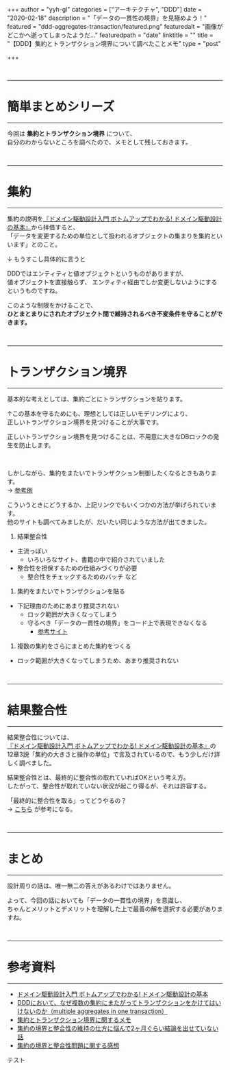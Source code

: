 +++
author = "yyh-gl"
categories = ["アーキテクチャ", "DDD"]
date = "2020-02-18"
description = "「データの一貫性の境界」を見極めよう！"
featured = "ddd-aggregates-transaction/featured.png"
featuredalt = "画像がどこかへ逝ってしまったようだ…"
featuredpath = "date"
linktitle = ""
title = "【DDD】集約とトランザクション境界について調べたことメモ"
type = "post"

+++


<br>

---
# 簡単まとめシリーズ
---

今回は <b>集約とトランザクション境界</b> について、<br>
自分のわからないところを調べたので、メモとして残しておきます。

<br>

---
# 集約
---

集約の説明を[『ドメイン駆動設計入門 ボトムアップでわかる! ドメイン駆動設計の基本』](https://www.amazon.co.jp/gp/product/479815072X)から拝借すると、<br>
「データを変更するための単位として扱われるオブジェクトの集まりを集約といいます」とのこと。

↓ もうすこし具体的に言うと

DDDではエンティティと値オブジェクトというものがありますが、<br>
値オブジェクトを直接触らず、
エンティティ経由でしか変更しないようにするというものですね。

このような制限をかけることで、<br>
<b>ひとまとまりにされたオブジェクト間で維持されるべき不変条件を守ることができます。</b>

<br>

---
# トランザクション境界
---

基本的な考えとしては、集約ごとにトランザクションを貼ります。<br>

↑この基本を守るためにも、理想としては正しいモデリングにより、<br>
正しいトランザクション境界を見つけることが大事です。

正しいトランザクション境界を見つけることは、不用意に大きなDBロックの発生を防止します。

<br>

しかしながら、集約をまたいでトランザクション制御したくなるときもあります。<br>
→ [参考例](https://kbigwheel.hateblo.jp/entry/2018/12/03/aggregate-and-consistency)

こういうときにどうするか、上記リンクでもいくつかの方法が挙げられています。<br>
他のサイトも調べてみましたが、だいたい同じような方法が出てきました。

1. 結果整合性
  - 主流っぽい
     - いろいろなサイト、書籍の中で紹介されていました
  - 整合性を担保するための仕組みづくりが必要
     - 整合性をチェックするためのバッチ など
1. 集約をまたいでトランザクションを貼る
  - 下記理由のためにあまり推奨されない
     - ロック範囲が大きくなってしまう
     - 守るべき「データの一貫性の境界」をコード上で表現できなくなる
         - [参考サイト](https://www.pospome.work/entry/20161023/1477206615)
1. 複数の集約をさらにまとめた集約をつくる
  - ロック範囲が大きくなってしまうため、あまり推奨されない

<br>

---
# 結果整合性
---

結果整合性については、<br>
[『ドメイン駆動設計入門 ボトムアップでわかる! ドメイン駆動設計の基本』](https://www.amazon.co.jp/gp/product/479815072X)の <br>
12章3説「集約の大きさと操作の単位」で言及されているので、もう少しだけ詳しく調べました。

結果整合性とは、最終的に整合性の取れていればOKという考え方。<br>
したがって、整合性が取れていない状況が起こり得るが、それは許容する。

「最終的に整合性を取る」ってどうやるの？<br>
→ [こちら](https://qiita.com/j5ik2o/items/ae8a4d3cdaa24afe7599#%E8%A7%A3%E6%B1%BA%E7%AD%962-%E4%B8%80%E6%99%82%E7%9A%84%E3%81%AA%E6%95%B4%E5%90%88%E6%80%A7%E3%81%AE%E7%A0%B4%E7%B6%BB%E3%82%92%E5%8F%97%E3%81%91%E5%85%A5%E3%82%8C%E7%B5%90%E6%9E%9C%E6%95%B4%E5%90%88%E6%80%A7%E3%82%92%E4%BD%BF%E3%81%86%E3%81%AB%E3%81%A4%E3%81%84%E3%81%A6)
が参考になる。

<br>

---
# まとめ
---

設計周りの話は、唯一無二の答えがあるわけではありません。

よって、今回の話においても「データの一貫性の境界」を意識し、<br>
ちゃんとメリットとデメリットを理解した上で最善の解を選択する必要がありますね。<br>

<br>

---
# 参考資料
---

- [ドメイン駆動設計入門 ボトムアップでわかる! ドメイン駆動設計の基本](https://www.amazon.co.jp/gp/product/479815072X)
- [DDDにおいて、なぜ複数の集約にまたがってトランザクションをかけてはいけないのか（multiple aggregates in one transaction）](https://www.pospome.work/entry/20161023/1477206615)
- [集約とトランザクション境界に関するメモ](https://dnskimox.hateblo.jp/entry/2018/12/22/154038)
- [集約の境界と整合性の維持の仕方に悩んで2ヶ月ぐらい結論を出せていない話](https://kbigwheel.hateblo.jp/entry/2018/12/03/aggregate-and-consistency)
- [集約の境界と整合性問題に関する感想](https://qiita.com/j5ik2o/items/ae8a4d3cdaa24afe7599)

テスト
